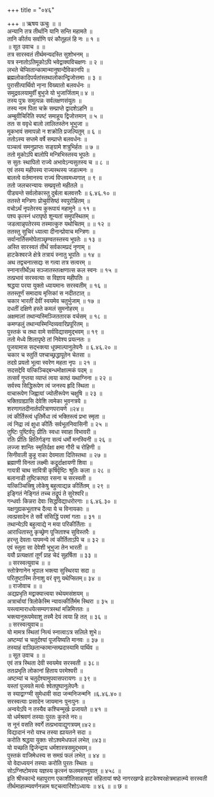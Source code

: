 +++
title = "०४६"

+++
॥ ऋषय ऊचुः ॥ ॥  
अन्यानि तत्र तीर्थानि यानि सन्ति महामते ॥  
तानि कीर्तय सर्वाणि परं कौतूहलं हि नः ॥ १ ॥  
॥ सूत उवाच ॥ ॥  
तत्र सारस्वतं तीर्थमन्यदस्ति सुशोभनम् ॥  
यत्र स्नातोऽतिमूकोऽपि भवेद्वाक्यविचक्षणः ॥ २ ॥  
लभते चेप्सितान्कामान्मानुषान्दैविकानपि ॥  
ब्रह्मलोकादिपर्यतांस्तथालोकान्द्विजोत्तमाः ॥ ३ ॥  
पुरासीत्पार्थिवो ना्ना विख्यातो बलवर्धनः ॥  
समुद्रवलयामुर्वीं बुभुजे यो भुजार्जिताम्॥ ४ ॥  
तस्य पुत्रः समुत्पन्नः सर्वलक्षणसंयुतः ॥  
तस्य नाम पिता चक्रे सम्प्राप्ते द्वादशेऽहनि ॥  
अम्बुवीचिरिति स्पष्टं समाहूय द्विजोत्तमान् ॥ ५ ॥  
ततः स ववृधे बालो लालितस्तेन भूभुजा ॥  
मूकभावं समापन्नो न शक्रोति प्रजल्पितुम् ॥ ६ ॥  
ततोऽस्य सप्तमे वर्षे सम्प्राप्ते बलवर्धनः ॥  
पञ्चत्वं समनुप्राप्तः सङ्ग्रामे शत्रुभिर्हतः ॥ ७ ॥  
ततो मूकोऽपि बालोपि मन्त्रिभिस्तस्य भूपतेः ॥  
स सुतः स्थापितो राज्ये अभावेऽन्यसुतस्य च ॥ ८ ॥  
एवं तस्य महीपस्य राज्यस्थस्य जडात्मनः ॥  
बालत्वे वर्तमानस्य राज्यं विप्लवमध्यगात् ॥ ९ ॥  
ततो जलचरन्यायः सम्प्रवृत्तो महीतले ॥  
पीड्यन्ते सर्वलोकास्तु दुर्बला बलवत्तरैः ॥ ६.४६.१० ॥  
ततस्ते मन्त्रिणः प्रोचुर्वसिष्ठं स्वपुरोहितम् ॥  
वचोऽर्थं नृपतेरस्य कुरूपायं महामुने ॥ ११ ॥  
पश्य कृत्स्नं धरापृष्ठे शून्यतां समुपस्थितम् ॥  
जडत्वान्नृपतेरस्य तस्मात्कुरु यथोचितम् ॥ ॥ १२ ॥  
ततस्तु सुचिरं ध्यात्वा दीनान्प्रोवाच मन्त्रिणः ॥  
सर्वानार्तिसमोपेताञ्छृण्वतस्तस्य भूपतेः ॥ १३ ॥  
अस्ति सारस्वतं तीर्थं सर्वकामप्रदं नृणाम् ॥  
हाटकेश्वरजे क्षेत्रे तत्रायं स्नातु भूपतिः ॥ १४ ॥  
अथ तद्वचनात्सद्यः स गत्वा तत्र सत्वरम् ॥  
स्नानात्तीर्थेऽथ सञ्जातस्तत्क्षणात्स कल स्वनः ॥ १५ ॥  
तत्प्रभावं सरस्वत्याः स विज्ञाय महीपतिः ॥  
श्रद्धया परया युक्तो ध्यायमानः सरस्वतीम् ॥ १६ ॥  
ततस्तूर्णं समादाय मृत्तिकां स नदीतटात् ॥  
चकार भारतीं देवीं स्वयमेव चतुर्भुजाम् ॥ १७ ॥  
दधतीं दक्षिणे हस्ते कमलं सुमनोहरम् ॥  
अक्षमालां तथान्यस्मिञ्जिततारक वर्चसम् ॥ १८ ॥  
कमण्डलुं तथान्यस्मिन्दिव्यवारिप्रपूरितम् ॥  
पुस्तकं च तथा वामे सर्वविद्यासमुद्भवम् ॥ १९ ॥  
ततो मेध्ये शिलापृष्ठे तां निवेश्य प्रयत्नतः ॥  
पूजयामास सद्भक्त्या धूपमाल्पानुलेपनैः ॥ ६.४६.२० ॥  
चकार च स्तुतिं पश्चाच्छ्रद्धापूतेन चेतसा ॥  
तदग्रे प्रयतो भूत्वा स्वरेण महता नृपः ॥ २१ ॥  
सदसद्देवि यत्किञ्चिद्बन्धमोक्षात्मकं पदम् ॥  
तत्सर्वं गुप्तया व्याप्तं त्वया काष्ठं यथाग्निना ॥ २२ ॥  
सर्वस्य सिद्धिरूपेण त्वं जनस्य हृदि स्थिता ॥  
वाचारूपेण जिह्वायां ज्योतीरूपेण चक्षुषि ॥ २३ ॥  
भक्तिग्राह्यासि देवेशि त्वमेका भुवनत्रये ॥  
शरणागतदीनार्तपरित्राणपरायणे ॥२४॥  
त्वं कीर्तिस्त्वं धृतिर्मेधा त्वं भक्तिस्त्वं प्रभा स्मृता ॥  
त्वं निद्रा त्वं क्षुधा कीर्तिः सर्वभूतनिवासिनी ॥ २५ ॥  
तुष्टिः पुष्टिर्वपुः प्रीतिः स्वधा स्वाहा विभावरी ॥  
रतिः प्रीतिः क्षितिर्गङ्गा सत्यं धर्मो मनस्विनी ॥ २६ ॥  
लज्जा शान्तिः स्मृतिर्दक्षा क्षमा गौरी च रोहिणी ॥  
सिनीवाली कुहू राका देवमाता दितिस्तथा ॥ २७ ॥  
ब्रह्माणी विनता लक्ष्मीः कद्रूर्दाक्षायणी शिवा ॥  
गायत्री चाथ सावित्री कृषिर्वृष्टिः श्रुतिः कला ॥ २८ ॥  
बलानाडी तुष्टिकाष्ठा रसना च सरस्वती ॥  
यत्किञ्चित्त्रिषु लोकेषु बहुत्वाद्यन्न कीर्तितम् ॥ २९ ॥  
इङ्गितं नेङ्गितं तच्च तद्रूपं ते सुरेश्वरि॥  
गन्धर्वाः किन्नरा देवाः सिद्धविद्याधरोरगाः ॥ ६.४६.३० ॥  
यक्षगुह्यकभूताश्च दैत्या ये च विनायकाः ॥  
त्वत्प्रसादेन ते सर्वे संसिद्धिं परमां गताः ॥ ३१ ॥  
तथान्येऽपि बहुत्वाद्ये न मया परिकीर्तिताः ॥  
आराधितास्तु कृच्छ्रेण पूजिताश्च सुविस्तरैः ॥  
हरन्तु देवताः पापमन्ये त्वं कीर्तिताऽपि च ॥ ३२ ॥  
एवं स्तुता सा देवेशी भूभुजा तेन भारती ॥  
ययौ प्रत्यक्षतां तूर्णं प्राह चेदं सुहर्षिता ॥ ३३ ॥  
॥ सरस्वत्युवाच ॥ ॥  
स्तोत्रेणानेन भूपाल भक्त्या सुस्थिरया सदा ॥  
परितुष्टास्मि तेनाशु वरं वृणु यथेप्सितम्॥ ३४ ॥  
॥ राजोवाच ॥ ॥  
अद्यप्रभृति मद्वाक्यात्त्वया स्थेयमसंशयम् ॥  
अत्रार्चायां त्रिलोकेस्मि न्यावत्कीर्तिर्मम स्थिरा ॥ ३५ ॥  
यस्त्वामाराधयेत्सम्यगत्रस्थां मन्निमित्ततः ॥  
भक्त्यानुरूपमेवाशु तस्मै देयं त्वया हि तत् ॥ ३६ ॥  
॥ सरस्वत्युवाच॥  
यो मामत्र स्थितां नित्यं स्नात्वाऽत्र सलिले शुभे॥  
अष्टम्यां च चतुर्दश्यां पूजयिष्यति मानवः ॥ ३७ ॥  
तस्याहं वाञ्छितान्कामान्सम्प्रदास्यामि पार्थिव ॥  
॥ सूत उवाच ॥ ॥  
एवं तत्र स्थिता देवी स्वयमेव सरस्वती ॥ ३८॥  
ततःप्रभृति लोकानां हिताय परमेश्वरी ॥  
अष्टम्यां च चतुर्दश्यामुपवासपरायणः ॥ ३९ ॥  
यस्तां पूजयते मर्त्यः श्वेतपुष्पानुलेपनैः ॥  
स स्याद्वाग्ग्मी सुमेधावी सदा जन्मनिजन्मनि ॥६.४६.४०॥  
सरस्वत्याः प्रसादेन जायमानः पुनःपुनः ॥  
अन्वयेऽपि न तस्यैव कश्चिन्मूर्खः प्रजायते ॥ ४१ ॥  
यो धर्मश्रवणं तस्याः पुरतः कुरुते नरः॥  
स नूनं वसति स्वर्गे तत्प्रभावाद्युगत्रयम्॥४२॥  
विद्यादानं नरो यश्च तस्या ह्यायतने सदा ॥  
करोति श्रद्धया युक्तः सोऽश्वमेधफलं लभेत् ॥४३॥  
यो यच्छति द्विजेन्द्राय धर्मशास्त्रसमुद्भवम्॥  
पुस्तकं वाजिमेधस्य स समग्रं फलं लभेत् ॥ ४४ ॥  
यो वेदाध्ययनं तस्याः करोति पुरतः स्थितः ॥  
सोऽग्निष्टोमस्य यज्ञस्य कृत्स्नं फलमवाप्नुयात् ॥ ४५८ ॥  
इति श्रीस्कान्दे महापुराण एकाशीतिसाहस्र्यां संहितायां षष्ठे नागरखण्डे हाटकेश्वरक्षेत्रमाहात्म्ये सरस्वती तीर्थमाहात्म्यवर्णनन्नाम षट्चत्वारिंशोऽध्यायः ॥ ४६ ॥ ॥ छ ॥